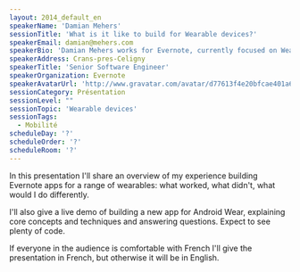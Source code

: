 ```yaml
---
layout: 2014_default_en
speakerName: 'Damian Mehers'
sessionTitle: 'What is it like to build for Wearable devices?'
speakerEmail: damian@mehers.com
speakerBio: 'Damian Mehers works for Evernote, currently focused on Wearable technology. He created the Evernote apps for the Samsung Galaxy Gear, the Pebble, and for Android Wear.  He lives in Crans-pres-Celigny, near Nyon and speaks both French and English.'
speakerAddress: Crans-pres-Celigny
speakerTitle: 'Senior Software Engineer'
speakerOrganization: Evernote
speakerAvatarUrl: 'http://www.gravatar.com/avatar/d77613f4e20bfcae401a6bf0018a83d1?size=200'
sessionCategory: Présentation
sessionLevel: ""
sessionTopic: 'Wearable devices'
sessionTags:
  - Mobilité
scheduleDay: '?'
scheduleOrder: '?'
scheduleRoom: '?'
---
```


In this presentation I'll share an overview of my experience building Evernote apps for a range of wearables: what worked, what didn't, what would I do differently.  

I'll also give a live demo of building a new app for Android Wear, explaining core concepts and techniques and answering questions.  Expect to see plenty of code.

If everyone in the audience is comfortable with French I'll give the presentation in French, but otherwise it will be in English.
